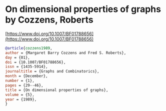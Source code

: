 # On dimensional properties of graphs by Cozzens, Roberts

[https://www.doi.org/10.1007/BF01788656](https://www.doi.org/10.1007/BF01788656)

```bibtex
@article{cozzens1989,
author = {Margaret Barry Cozzens and Fred S. Roberts},
day = {01},
doi = {10.1007/BF01788656},
issn = {1435-5914},
journaltitle = {Graphs and Combinatorics},
month = {December},
number = {1},
pages = {29--46},
title = {On dimensional properties of graphs},
volume = {5},
year = {1989},
}
```